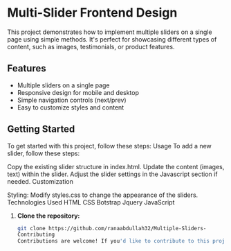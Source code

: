 # Multi-Slider Frontend Design

This project demonstrates how to implement multiple sliders on a single page using simple methods. It's perfect for showcasing different types of content, such as images, testimonials, or product features.



## Features

- Multiple sliders on a single page
- Responsive design for mobile and desktop
- Simple navigation controls (next/prev)
- Easy to customize styles and content

## Getting Started

To get started with this project, follow these steps:
Usage
To add a new slider, follow these steps:

Copy the existing slider structure in index.html.
Update the content (images, text) within the slider.
Adjust the slider settings in the Javascript section if needed.
Customization


Styling: Modify styles.css to change the appearance of the sliders.
Technologies Used
HTML
CSS
Botstrap 
Jquery
JavaScript
1. **Clone the repository:**

   ```bash
   git clone https://github.com/ranaabdullah32/Multiple-Sliders-
   Contributing
   Contributions are welcome! If you'd like to contribute to this project, please fork the repository and submit a pull request with your changes.
